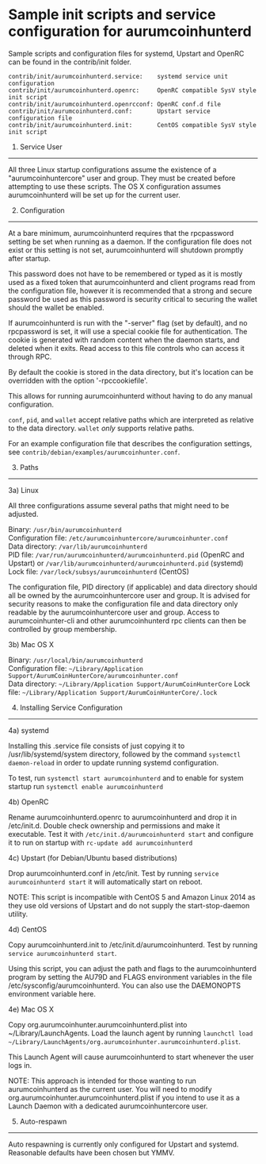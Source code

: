 Sample init scripts and service configuration for aurumcoinhunterd
==========================================================

Sample scripts and configuration files for systemd, Upstart and OpenRC
can be found in the contrib/init folder.

    contrib/init/aurumcoinhunterd.service:    systemd service unit configuration
    contrib/init/aurumcoinhunterd.openrc:     OpenRC compatible SysV style init script
    contrib/init/aurumcoinhunterd.openrcconf: OpenRC conf.d file
    contrib/init/aurumcoinhunterd.conf:       Upstart service configuration file
    contrib/init/aurumcoinhunterd.init:       CentOS compatible SysV style init script

1. Service User
---------------------------------

All three Linux startup configurations assume the existence of a "aurumcoinhuntercore" user
and group.  They must be created before attempting to use these scripts.
The OS X configuration assumes aurumcoinhunterd will be set up for the current user.

2. Configuration
---------------------------------

At a bare minimum, aurumcoinhunterd requires that the rpcpassword setting be set
when running as a daemon.  If the configuration file does not exist or this
setting is not set, aurumcoinhunterd will shutdown promptly after startup.

This password does not have to be remembered or typed as it is mostly used
as a fixed token that aurumcoinhunterd and client programs read from the configuration
file, however it is recommended that a strong and secure password be used
as this password is security critical to securing the wallet should the
wallet be enabled.

If aurumcoinhunterd is run with the "-server" flag (set by default), and no rpcpassword is set,
it will use a special cookie file for authentication. The cookie is generated with random
content when the daemon starts, and deleted when it exits. Read access to this file
controls who can access it through RPC.

By default the cookie is stored in the data directory, but it's location can be overridden
with the option '-rpccookiefile'.

This allows for running aurumcoinhunterd without having to do any manual configuration.

`conf`, `pid`, and `wallet` accept relative paths which are interpreted as
relative to the data directory. `wallet` *only* supports relative paths.

For an example configuration file that describes the configuration settings,
see `contrib/debian/examples/aurumcoinhunter.conf`.

3. Paths
---------------------------------

3a) Linux

All three configurations assume several paths that might need to be adjusted.

Binary:              `/usr/bin/aurumcoinhunterd`  
Configuration file:  `/etc/aurumcoinhuntercore/aurumcoinhunter.conf`  
Data directory:      `/var/lib/aurumcoinhunterd`  
PID file:            `/var/run/aurumcoinhunterd/aurumcoinhunterd.pid` (OpenRC and Upstart) or `/var/lib/aurumcoinhunterd/aurumcoinhunterd.pid` (systemd)  
Lock file:           `/var/lock/subsys/aurumcoinhunterd` (CentOS)  

The configuration file, PID directory (if applicable) and data directory
should all be owned by the aurumcoinhuntercore user and group.  It is advised for security
reasons to make the configuration file and data directory only readable by the
aurumcoinhuntercore user and group.  Access to aurumcoinhunter-cli and other aurumcoinhunterd rpc clients
can then be controlled by group membership.

3b) Mac OS X

Binary:              `/usr/local/bin/aurumcoinhunterd`  
Configuration file:  `~/Library/Application Support/AurumCoinHunterCore/aurumcoinhunter.conf`  
Data directory:      `~/Library/Application Support/AurumCoinHunterCore`
Lock file:           `~/Library/Application Support/AurumCoinHunterCore/.lock`

4. Installing Service Configuration
-----------------------------------

4a) systemd

Installing this .service file consists of just copying it to
/usr/lib/systemd/system directory, followed by the command
`systemctl daemon-reload` in order to update running systemd configuration.

To test, run `systemctl start aurumcoinhunterd` and to enable for system startup run
`systemctl enable aurumcoinhunterd`

4b) OpenRC

Rename aurumcoinhunterd.openrc to aurumcoinhunterd and drop it in /etc/init.d.  Double
check ownership and permissions and make it executable.  Test it with
`/etc/init.d/aurumcoinhunterd start` and configure it to run on startup with
`rc-update add aurumcoinhunterd`

4c) Upstart (for Debian/Ubuntu based distributions)

Drop aurumcoinhunterd.conf in /etc/init.  Test by running `service aurumcoinhunterd start`
it will automatically start on reboot.

NOTE: This script is incompatible with CentOS 5 and Amazon Linux 2014 as they
use old versions of Upstart and do not supply the start-stop-daemon utility.

4d) CentOS

Copy aurumcoinhunterd.init to /etc/init.d/aurumcoinhunterd. Test by running `service aurumcoinhunterd start`.

Using this script, you can adjust the path and flags to the aurumcoinhunterd program by
setting the AU79D and FLAGS environment variables in the file
/etc/sysconfig/aurumcoinhunterd. You can also use the DAEMONOPTS environment variable here.

4e) Mac OS X

Copy org.aurumcoinhunter.aurumcoinhunterd.plist into ~/Library/LaunchAgents. Load the launch agent by
running `launchctl load ~/Library/LaunchAgents/org.aurumcoinhunter.aurumcoinhunterd.plist`.

This Launch Agent will cause aurumcoinhunterd to start whenever the user logs in.

NOTE: This approach is intended for those wanting to run aurumcoinhunterd as the current user.
You will need to modify org.aurumcoinhunter.aurumcoinhunterd.plist if you intend to use it as a
Launch Daemon with a dedicated aurumcoinhuntercore user.

5. Auto-respawn
-----------------------------------

Auto respawning is currently only configured for Upstart and systemd.
Reasonable defaults have been chosen but YMMV.
